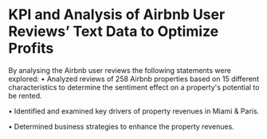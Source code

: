 # KPI and Analysis of Airbnb User Reviews’ Text Data to Optimize Profits
By analysing the Airbnb user reviews the following statements were explored:
•	Analyzed reviews of 258 Airbnb properties based on 15 different characteristics to determine the sentiment effect on a property's potential to be rented.

•	Identified and examined key drivers of property revenues in Miami & Paris.

•	Determined business strategies to enhance the property revenues.
